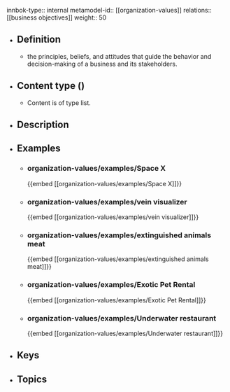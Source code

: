 innbok-type:: internal
metamodel-id:: [[organization-values]]
relations:: [[business objectives]]
weight:: 50

- ## Definition
  - the principles, beliefs, and attitudes that guide the behavior and decision-making of a business and its stakeholders.
- ## Content type ()
  - Content is of type list.
  
- ## Description
- ## Examples
  - ### organization-values/examples/Space X
    {{embed [[organization-values/examples/Space X]]}}
  - ### organization-values/examples/vein visualizer
    {{embed [[organization-values/examples/vein visualizer]]}}
  - ### organization-values/examples/extinguished animals meat
    {{embed [[organization-values/examples/extinguished animals meat]]}}
  - ### organization-values/examples/Exotic Pet Rental
    {{embed [[organization-values/examples/Exotic Pet Rental]]}}
  - ### organization-values/examples/Underwater restaurant
    {{embed [[organization-values/examples/Underwater restaurant]]}}
  
- ## Keys
  
- ## Topics
  

